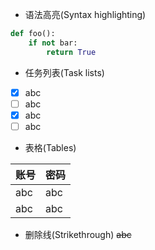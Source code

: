 * 语法高亮(Syntax highlighting)
```python
def foo():
	if not bar:
		return True
```
* 任务列表(Task lists)
- [x] abc
- [ ] abc
- [x] abc
- [ ] abc

* 表格(Tables)

账号 | 密码
----|----
abc | abc
abc | abc

* 删除线(Strikethrough)
~~abc~~
